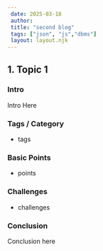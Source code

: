 ```yaml
---
 date: 2025-03-18
 author: 
 title: "second blog"
 tags: ["json", "js","dbms"]
 layout: layout.njk
---
```


## 1. Topic 1

### Intro

Intro Here

### Tags / Category

- tags

### Basic Points

- points

### Challenges

- challenges

### Conclusion

Conclusion here
